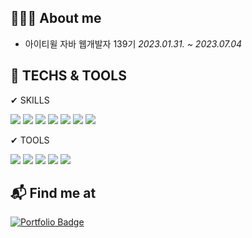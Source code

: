 ##  👨🏻‍💻 About me

* 아이티윌 자바 웹개발자 139기 *2023.01.31. ~ 2023.07.04*

<div><h2>🚀 TECHS & TOOLS</h2></div>

<div>
 
✔ SKILLS
<br>
 
<img src="https://img.shields.io/badge/HTML5-E34F26?style=flat-square&logo=HTML5&logoColor=white"/>
<img src="https://img.shields.io/badge/CSS3-1572B6?style=flat-square&logo=CSS3&logoColor=white"/>
<img src="https://img.shields.io/badge/JAVASCRIPT-F7DF1E?style=flat-square&logo=JavaScript&logoColor=black"/>
<img src="https://img.shields.io/badge/JAVA-007396?style=flat-square&logo=java&logoColor=white"/> 
<img src="https://img.shields.io/badge/JQUERY-0769AD?style=flat-square&logo=jquery&logoColor=white"/>

<img src="https://img.shields.io/badge/ORACLE-F80000?style=flat-square&logo=ORACLE&logoColor=white"/> 
<img src="https://img.shields.io/badge/MARIA DB-003545?style=flat-square&logo=MariaDB&logoColor=white"/>
<br>


✔ TOOLS
<br>

<img src="https://img.shields.io/badge/SPIRNG-6DB33F?style=flat-square&logo=spring&logoColor=white"/>
<img src="https://img.shields.io/badge/AMAZON AWS-232F3E?style=flat-square&logo=amazonAWS&logoColor=white"/>
<img src="https://img.shields.io/badge/APACHE TOMCAT-F8DC75?style=flat-square&logo=apachetomcat&logoColor=black"/>
<img src="https://img.shields.io/badge/GITHUB-181717?style=flat-square&logo=github&logoColor=white"/>
<img src="https://img.shields.io/badge/NOTION-000000?style=flat-square&logo=notion&logoColor=white"/>
</div>

## 📬 Find me at
<div>
  
  [![Portfolio Badge](https://img.shields.io/badge/Portfolio-ffffff?style=flat-square&logo=Notion&logoColor=black&link=https://torpid-moonflower-70d.notion.site/3bcaeeeda60947e082c0b9d26a60a435?pvs=4)](https://torpid-moonflower-70d.notion.site/3bcaeeeda60947e082c0b9d26a60a435?pvs=4)
</div>


<!--
**uneezone/uneezone** is a ✨ _special_ ✨ repository because its `README.md` (this file) appears on your GitHub profile.

Here are some ideas to get you started:

- 🔭 I’m currently working on ...
- 🌱 I’m currently learning ...
- 👯 I’m looking to collaborate on ...
- 🤔 I’m looking for help with ...
- 💬 Ask me about ...
- 📫 How to reach me: ...
- 😄 Pronouns: ...
- ⚡ Fun fact: ...
-->
